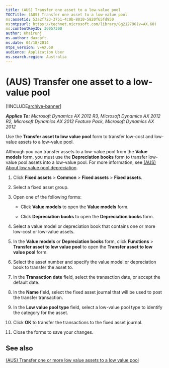 ```yaml
---
title: (AUS) Transfer one asset to a low-value pool
TOCTitle: (AUS) Transfer one asset to a low-value pool
ms:assetid: 53a2f723-3751-4c0b-8010-5820f65fd950
ms:mtpsurl: https://technet.microsoft.com/library/Gg212796(v=AX.60)
ms:contentKeyID: 36057300
author: Khairunj
ms.author: daxcpft
ms.date: 04/18/2014
mtps_version: v=AX.60
audience: Application User
ms.search.region: Australia
---
```


# (AUS) Transfer one asset to a low-value pool 


[!INCLUDE[archive-banner](includes/archive-banner.md)]


_**Applies To:** Microsoft Dynamics AX 2012 R3, Microsoft Dynamics AX 2012 R2, Microsoft Dynamics AX 2012 Feature Pack, Microsoft Dynamics AX 2012_

Use the **Transfer asset to low value pool** form to transfer low-cost and low-value assets to a low-value pool.

Although you can transfer assets to a low-value pool from the **Value models** form, you must use the **Depreciation books** form to transfer low-value pool assets into a low-value pool. For more information, see [(AUS) About low value pool depreciation](aus-about-low-value-pool-depreciation.md).

1.  Click **Fixed assets** \> **Common** \> **Fixed assets** \> **Fixed assets**.

2.  Select a fixed asset group.

3.  Open one of the following forms:
    
      - Click **Value models** to open the **Value models** form.
    
      - Click **Depreciation books** to open the **Depreciation books** form.

4.  Select a value model or depreciation book that contains one or more low-cost or low-value assets.

5.  In the **Value models** or **Depreciation books** form, click **Functions** \> **Transfer asset to low value pool** to open the **Transfer asset to low value pool** form.

6.  Select the asset number and specify the value model or depreciation book to transfer the asset to.

7.  In the **Transaction date** field, select the transaction date, or accept the default date.

8.  In the **Name** field, select the fixed asset journal that will be used to post the transfer transaction.

9.  In the **Low value pool type** field, select a low-value pool type to identify the category for the asset.

10. Click **OK** to transfer the transactions to the fixed asset journal.

11. Close the forms to save your changes.

## See also

[(AUS) Transfer one or more low value assets to a low value pool](aus-transfer-one-or-more-low-value-assets-to-a-low-value-pool.md)

  


